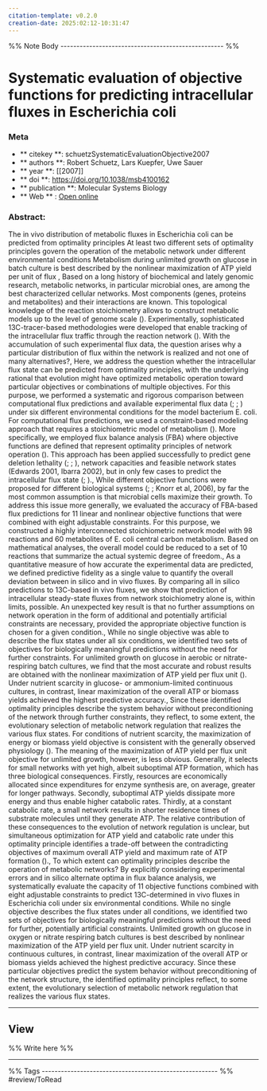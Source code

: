 ```yaml
---
citation-template: v0.2.0
creation-date: 2025:02:12-10:31:47
---
```


%% Note Body --------------------------------------------------- %%
# Systematic evaluation of objective functions for predicting intracellular fluxes in Escherichia coli

### Meta
- ** citekey **: schuetzSystematicEvaluationObjective2007
- ** authors **: Robert Schuetz, Lars Kuepfer, Uwe Sauer
- ** year **: [[2007]]
- ** doi **: https://doi.org/10.1038/msb4100162
- ** publication **: Molecular Systems Biology
- ** Web ** : [Open online](https://www.ncbi.nlm.nih.gov/pmc/articles/PMC1949037/)


### Abstract:
The in vivo distribution of metabolic fluxes in Escherichia coli can be predicted from optimality principles At least two different sets of optimality principles govern the operation of the metabolic network under different environmental conditions Metabolism during unlimited growth on glucose in batch culture is best described by the nonlinear maximization of ATP yield per unit of flux , Based on a long history of biochemical and lately genomic research, metabolic networks, in particular microbial ones, are among the best characterized cellular networks. Most components (genes, proteins and metabolites) and their interactions are known. This topological knowledge of the reaction stoichiometry allows to construct metabolic models up to the level of genome scale (). Experimentally, sophisticated 13C-tracer-based methodologies were developed that enable tracking of the intracellular flux traffic through the reaction network (). With the accumulation of such experimental flux data, the question arises why a particular distribution of flux within the network is realized and not one of many alternatives?, Here, we address the question whether the intracellular flux state can be predicted from optimality principles, with the underlying rational that evolution might have optimized metabolic operation toward particular objectives or combinations of multiple objectives. For this purpose, we performed a systematic and rigorous comparison between computational flux predictions and available experimental flux data (; ; ) under six different environmental conditions for the model bacterium E. coli. For computational flux predictions, we used a constraint-based modeling approach that requires a stoichiometric model of metabolism (). More specifically, we employed flux balance analysis (FBA) where objective functions are defined that represent optimality principles of network operation (). This approach has been applied successfully to predict gene deletion lethality (; ; ), network capacities and feasible network states (Edwards 2001, Ibarra 2002), but in only few cases to predict the intracellular flux state (; )., While different objective functions were proposed for different biological systems (; ; Knorr et al, 2006), by far the most common assumption is that microbial cells maximize their growth. To address this issue more generally, we evaluated the accuracy of FBA-based flux predictions for 11 linear and nonlinear objective functions that were combined with eight adjustable constraints. For this purpose, we constructed a highly interconnected stoichiometric network model with 98 reactions and 60 metabolites of E. coli central carbon metabolism. Based on mathematical analyses, the overall model could be reduced to a set of 10 reactions that summarize the actual systemic degree of freedom., As a quantitative measure of how accurate the experimental data are predicted, we defined predictive fidelity as a single value to quantify the overall deviation between in silico and in vivo fluxes. By comparing all in silico predictions to 13C-based in vivo fluxes, we show that prediction of intracellular steady-state fluxes from network stoichiometry alone is, within limits, possible. An unexpected key result is that no further assumptions on network operation in the form of additional and potentially artificial constraints are necessary, provided the appropriate objective function is chosen for a given condition., While no single objective was able to describe the flux states under all six conditions, we identified two sets of objectives for biologically meaningful predictions without the need for further constraints. For unlimited growth on glucose in aerobic or nitrate-respiring batch cultures, we find that the most accurate and robust results are obtained with the nonlinear maximization of ATP yield per flux unit (). Under nutrient scarcity in glucose- or ammonium-limited continuous cultures, in contrast, linear maximization of the overall ATP or biomass yields achieved the highest predictive accuracy., Since these identified optimality principles describe the system behavior without preconditioning of the network through further constraints, they reflect, to some extent, the evolutionary selection of metabolic network regulation that realizes the various flux states. For conditions of nutrient scarcity, the maximization of energy or biomass yield objective is consistent with the generally observed physiology (). The meaning of the maximization of ATP yield per flux unit objective for unlimited growth, however, is less obvious. Generally, it selects for small networks with yet high, albeit suboptimal ATP formation, which has three biological consequences. Firstly, resources are economically allocated since expenditures for enzyme synthesis are, on average, greater for longer pathways. Secondly, suboptimal ATP yields dissipate more energy and thus enable higher catabolic rates. Thirdly, at a constant catabolic rate, a small network results in shorter residence times of substrate molecules until they generate ATP. The relative contribution of these consequences to the evolution of network regulation is unclear, but simultaneous optimization for ATP yield and catabolic rate under this optimality principle identifies a trade-off between the contradicting objectives of maximum overall ATP yield and maximum rate of ATP formation ()., To which extent can optimality principles describe the operation of metabolic networks? By explicitly considering experimental errors and in silico alternate optima in flux balance analysis, we systematically evaluate the capacity of 11 objective functions combined with eight adjustable constraints to predict 13C-determined in vivo fluxes in Escherichia coli under six environmental conditions. While no single objective describes the flux states under all conditions, we identified two sets of objectives for biologically meaningful predictions without the need for further, potentially artificial constraints. Unlimited growth on glucose in oxygen or nitrate respiring batch cultures is best described by nonlinear maximization of the ATP yield per flux unit. Under nutrient scarcity in continuous cultures, in contrast, linear maximization of the overall ATP or biomass yields achieved the highest predictive accuracy. Since these particular objectives predict the system behavior without preconditioning of the network structure, the identified optimality principles reflect, to some extent, the evolutionary selection of metabolic network regulation that realizes the various flux states.

___

## View

%% Write here %%





___
%% Tags  ------------------------------------------------------- %%
#review/ToRead